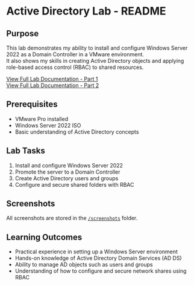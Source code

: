 # Active Directory Lab - README

## Purpose
This lab demonstrates my ability to install and configure Windows Server 2022 as a Domain Controller in a VMware environment.  
It also shows my skills in creating Active Directory objects and applying role-based access control (RBAC) to shared resources.

[View Full Lab Documentation - Part 1](Lab_Documentation_Part1.md)  
[View Full Lab Documentation - Part 2](Lab_Documentation_Part2.md)

## Prerequisites
- VMware Pro installed
- Windows Server 2022 ISO
- Basic understanding of Active Directory concepts

## Lab Tasks
1. Install and configure Windows Server 2022
2. Promote the server to a Domain Controller
3. Create Active Directory users and groups
4. Configure and secure shared folders with RBAC

## Screenshots
All screenshots are stored in the [`/screenshots`](./screenshots) folder.

## Learning Outcomes
- Practical experience in setting up a Windows Server environment  
- Hands-on knowledge of Active Directory Domain Services (AD DS)  
- Ability to manage AD objects such as users and groups  
- Understanding of how to configure and secure network shares using RBAC  
